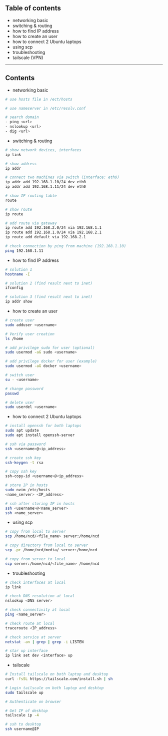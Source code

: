 ## Table of contents
- networking basic
- switching & routing
- how to find IP address
- how to create an user
- how to connect 2 Ubuntu laptops
- using scp
- troubleshooting
- tailscale (VPN)

----------------------------------------------------------------------
## Contents

- networking basic
```bash
# use hosts file in /ect/hosts

# use nameserver in /etc/resolv.conf 

# search domain
- ping <url>
- nslookup <url>
- dig <url>
```

- switching & routing
```bash
# show network devices, interfaces
ip link

# show address
ip addr

# connect two machines via switch (interface: eth0)
ip addr add 192.168.1.10/24 dev eth0
ip addr add 192.168.1.11/24 dev eth0

# show IP routing table
route

# show route
ip route

# add route via gateway
ip route add 192.168.2.0/24 via 192.168.1.1
ip route add 192.168.1.0/24 via 192.168.2.1
ip route add default via 192.168.2.1

# check connection by ping from machine (192.168.1.10)
ping 192.168.1.11
```

- how to find IP address
```bash
# solution 1
hostname -I

# solution 2 (find result next to inet)
ifconfig

# solution 3 (find result next to inet)
ip addr show
```

- how to create an user
```bash
# create user
sudo adduser <username>

# Verify user creation
ls /home

# add privilege sudo for user (optional)
sudo usermod -aG sudo <username>

# add privilege docker for user (example) 
sudo usermod -aG docker <username>

# switch user
su - <username>

# change password
passwd

# delete user
sudo userdel <username>
```

- how to connect 2 Ubuntu laptops
```bash
# install openssh for both laptops
sudo apt update
sudo apt install openssh-server

# ssh via password
ssh <username>@<ip_address>

# create ssh key
ssh-keygen -t rsa

# copy ssh key
ssh-copy-id <username>@<ip_address>

# store IP in hosts
sudo nvim /etc/hosts
<name_server> <IP_address>

# ssh after storing IP in hosts
ssh <username>@<name_server>
ssh <name_server>
```

- using scp
```bash
# copy from local to server
scp /home/ncd/<file_name> server:/home/ncd

# copy directory from local to server
scp -pr /home/ncd/media/ server:/home/ncd

# copy from server to local
scp server:/home/ncd/<file_name> /home/ncd
```

- troubleshooting
```bash
# check interfaces at local
ip link

# check DNS resolution at local
nslookup <DNS server>

# check connectivity at local
ping <name_server>

# check route at local
traceroute <IP_address>

# check service at server
netstat -an | grep | grep -i LISTEN

# star up interface
ip link set dev <interface> up
```

- tailscale
```bash
# Install tailscale on both laptop and desktop
curl -fsSL https://tailscale.com/install.sh | sh

# Login tailscale on both laptop and desktop
sudo tailscale up

# Authenticate on browser

# Get IP of desktop
tailscale ip -4

# ssh to desktop
ssh username@IP
```